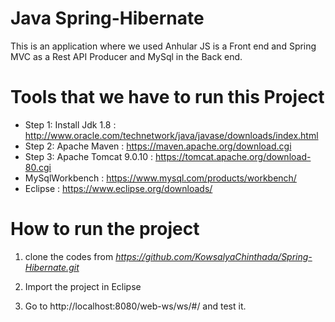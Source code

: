 # Java Spring-Hibernate 
This is an application where we used Anhular JS is a Front end and Spring MVC as a Rest API Producer and MySql in the Back end.

# Tools that we have to run this Project
* Step 1: Install Jdk 1.8 :  http://www.oracle.com/technetwork/java/javase/downloads/index.html
* Step 2: Apache Maven : https://maven.apache.org/download.cgi
* Step 3: Apache Tomcat 9.0.10 : https://tomcat.apache.org/download-80.cgi
* MySqlWorkbench : https://www.mysql.com/products/workbench/
* Eclipse : https://www.eclipse.org/downloads/

# How to run the project
1. clone the codes from  *https://github.com/KowsalyaChinthada/Spring-Hibernate.git*

2. Import the project in Eclipse 

3. Go to http://localhost:8080/web-ws/ws/#/ and test it. 
